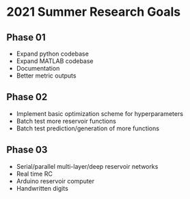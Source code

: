 # 2021 Summer Research Goals

## Phase 01
* Expand python codebase
* Expand MATLAB codebase
* Documentation
* Better metric outputs

## Phase 02
* Implement basic optimization scheme for hyperparameters
* Batch test more reservoir functions
* Batch test prediction/generation of more functions

## Phase 03
* Serial/parallel multi-layer/deep reservoir networks
* Real time RC
* Arduino reservoir computer
* Handwritten digits